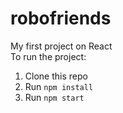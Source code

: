 # robofriends
My first project on React
<br>To run the project:

1. Clone this repo
2. Run `npm install`
3. Run `npm start`
